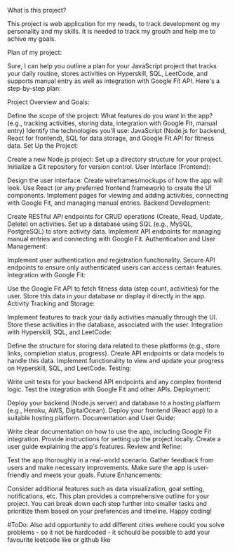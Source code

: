 What is this project?

This project is web application for my needs, to track development og my personality and my skills. 
It is needed to track my grouth and help me to achive my goals. 


Plan of my project:


Sure, I can help you outline a plan for your JavaScript project that tracks your daily routine, stores activities on Hyperskill, SQL, LeetCode, and supports manual entry as well as integration with Google Fit API. Here's a step-by-step plan:

Project Overview and Goals:

Define the scope of the project: What features do you want in the app? (e.g., tracking activities, storing data, integration with Google Fit, manual entry)
Identify the technologies you'll use: JavaScript (Node.js for backend, React for frontend), SQL for data storage, and Google Fit API for fitness data.
Set Up the Project:

Create a new Node.js project: Set up a directory structure for your project.
Initialize a Git repository for version control.
User Interface (Frontend):

Design the user interface: Create wireframes/mockups of how the app will look.
Use React (or any preferred frontend framework) to create the UI components.
Implement pages for viewing and adding activities, connecting with Google Fit, and managing manual entries.
Backend Development:

Create RESTful API endpoints for CRUD operations (Create, Read, Update, Delete) on activities.
Set up a database using SQL (e.g., MySQL, PostgreSQL) to store activity data.
Implement API endpoints for managing manual entries and connecting with Google Fit.
Authentication and User Management:

Implement user authentication and registration functionality.
Secure API endpoints to ensure only authenticated users can access certain features.
Integration with Google Fit:

Use the Google Fit API to fetch fitness data (step count, activities) for the user.
Store this data in your database or display it directly in the app.
Activity Tracking and Storage:

Implement features to track your daily activities manually through the UI.
Store these activities in the database, associated with the user.
Integration with Hyperskill, SQL, and LeetCode:

Define the structure for storing data related to these platforms (e.g., store links, completion status, progress).
Create API endpoints or data models to handle this data.
Implement functionality to view and update your progress on Hyperskill, SQL, and LeetCode.
Testing:

Write unit tests for your backend API endpoints and any complex frontend logic.
Test the integration with Google Fit and other APIs.
Deployment:

Deploy your backend (Node.js server) and database to a hosting platform (e.g., Heroku, AWS, DigitalOcean).
Deploy your frontend (React app) to a suitable hosting platform.
Documentation and User Guide:

Write clear documentation on how to use the app, including Google Fit integration.
Provide instructions for setting up the project locally.
Create a user guide explaining the app's features.
Review and Refine:

Test the app thoroughly in a real-world scenario.
Gather feedback from users and make necessary improvements.
Make sure the app is user-friendly and meets your goals.
Future Enhancements:

Consider additional features such as data visualization, goal setting, notifications, etc.
This plan provides a comprehensive outline for your project. You can break down each step further into smaller tasks and prioritize them based on your preferences and timeline. Happy coding!


#ToDo: Also add opportunity to add different cities wehere could you solve problems - so it not  be hardcoded - it schould be possible to add your favourite leetcode like or github like

